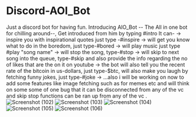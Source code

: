 # Discord-AOI_Bot
Just a discord bot for having fun.
Introducing AIO_Bot -- The All in one bot for chilling around--,
Get introduced from him by typing #intro
It can-
-> inspire you with inspirational quotes just type -#inspire
-> will get you know what to do in the boredom, just type-#bored
-> will play music just type #play "song name"
-> will stop the song, type-#stop
-> will skip to next song into the queue, type-#skip
and also provide the info regarding the no of likes that are the on it on youtube
-> the bot will also tell you the recent rate of the bitcoin in us-dollars, just type-$btc,
   will also make you laugh by fetching funny jokes, just type-#joke
-> ...also i will be working on now to add some features like image fetching such as for memes etc
and will think on some some of one bug that it can be disconnected from any of the vc
and skip stop functions can be ran up from any of the vc .
![Screenshot (102)](https://user-images.githubusercontent.com/71880450/185694045-a3e42c12-c92f-4747-8b91-02da11810d0e.png)
![Screenshot (103)](https://user-images.githubusercontent.com/71880450/185694049-d8698e50-65b9-4cbb-8a6e-b5b829e16e91.png)
![Screenshot (104)](https://user-images.githubusercontent.com/71880450/185694052-be9930e5-ce6e-4613-852f-ee9cb9f9ccd0.png)
![Screenshot (105)](https://user-images.githubusercontent.com/71880450/185694053-70ca36cf-f982-4935-8ac0-965c99681261.png)
![Screenshot (106)](https://user-images.githubusercontent.com/71880450/185694057-e17c5175-743c-4b09-8b5c-df97c5457400.png)
